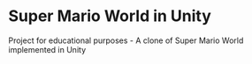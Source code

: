 # Super Mario World in Unity

Project for educational purposes - A clone of Super Mario World implemented in Unity
